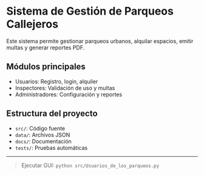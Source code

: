 # Sistema de Gestión de Parqueos Callejeros

Este sistema permite gestionar parqueos urbanos, alquilar espacios, emitir multas y generar reportes PDF.

## Módulos principales

- Usuarios: Registro, login, alquiler
- Inspectores: Validación de uso y multas
- Administradores: Configuración y reportes

## Estructura del proyecto

- `src/`: Código fuente
- `data/`: Archivos JSON
- `docs/`: Documentación
- `tests/`: Pruebas automáticas

---

> Ejecutar GUI: `python src/Usuarios_de_los_parqueos.py`
